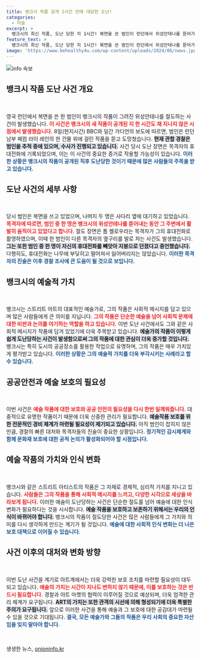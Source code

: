 ```yaml
---
title: 뱅크시 작품 공개 1시간 만에 대담한 도난!
categories:
  - 미술
excerpt: >
  뱅크시의 최신 작품, 도난 당한 지 1시간! 복면을 쓴 범인이 런던에서 위성안테나를 뜯어가며 목격자의 휴대전화에 절도 장면이 포착됐다. 경찰 수사가 착수된 가운데, 이 사건의 전말이 궁금하다!
feature_text: >
  뱅크시의 최신 작품, 도난 당한 지 1시간! 복면을 쓴 범인이 런던에서 위성안테나를 뜯어가며 목격자의 휴대전화에 절도 장면이 포착됐다. 경찰 수사가 착수된 가운데, 이 사건의 전말이 궁금하다!
image: 'https://www.behealthy4u.com/wp-content/uploads/2024/06/news.jpg'
---
```


<p><img src="https://www.behealthy4u.com/wp-content/uploads/2024/06/news.jpg" alt="info 속보" /></p>

<h2 data-ke-size="size26">뱅크시 작품 도난 사건 개요</h2>

<p data-ke-size="size16">&nbsp;</p>

<p data-ke-size="size16">영국 런던에서 복면을 쓴 한 범인이 뱅크시의 작품이 그려진 위성안테나를 절도하는 사건이 발생했습니다. <b><span style="color: #ee2323;">이 사건은 뱅크시의 새 작품이 공개된 지 한 시간도 채 지나지 않은 시점에서 발생했습니다.</span></b> 8일(현지시간) BBC와 일간 가디언의 보도에 따르면, 범인은 런던 남부 페컴 라이 레인의 한 건물 위에 걸린 작품을 뜯고 도망쳤습니다. <b><span style="background-color: #21538527;">현재 관할 경찰은 범인을 추적 중에 있으며, 수사가 진행되고 있습니다.</span></b> 사건 당시 도난 장면은 목격자의 휴대전화에 기록되었으며, 이는 이 사건의 중요한 증거로 작용할 가능성이 있습니다. <b><span style="color: #1a5490;">이러한 상황은 뱅크시의 작품이 공개된 직후 도난당한 것이기 때문에 많은 사람들의 주목을 받고 있습니다.</span></b></p>

<h2 data-ke-size="size26">도난 사건의 세부 사항</h2>

<p data-ke-size="size16">&nbsp;</p>

<p data-ke-size="size16">당시 범인은 복면을 쓰고 있었으며, 나머지 두 명은 사다리 옆에 대기하고 있었습니다. <b><span style="color: #ee2323;">목격자에 따르면, 범인 중 한 명은 뱅크시의 위성안테나를 뜯어내는 동안 그 주변에서 활발히 움직이고 있었다고 합니다.</span></b> 절도 장면은 톰 켈로우라는 목격자가 그의 휴대전화로 촬영하였으며, 이때 한 범인이 다른 목격자의 옆구리를 발로 차는 사건도 발생했습니다. <b><span style="background-color: #21538527;">그는 또한 범인 중 한 명이 자신의 휴대전화를 빼앗아 지붕으로 던졌다고 증언했습니다.</span></b> 다행히도, 휴대전화는 나무에 부딪히고 떨어져서 잃어버리지는 않았습니다. <b><span style="color: #1a5490;">이러한 목격자의 진술은 이후 경찰 조사에 큰 도움이 될 것으로 보입니다.</span></b></p>

<h2 data-ke-size="size26">뱅크시의 예술적 가치</h2>

<p data-ke-size="size16">&nbsp;</p>

<p data-ke-size="size16">뱅크시는 스트리트 아트의 대표적인 예술가로, 그의 작품은 사회적 메시지를 담고 있으며 많은 사람들에게 큰 의미를 지닙니다. <b><span style="color: #ee2323;">그의 작품은 단순한 예술을 넘어 사회적 문제에 대한 비판과 논의를 야기하는 역할을 하고 있습니다.</span></b> 이번 도난 사건에서도 그와 같은 사회적 메시지가 작품에 담겨 있었기에 더욱 주목받고 있습니다. <b><span style="background-color: #21538527;">예술가의 작품이 이렇게 쉽게 도난당하는 사건이 발생함으로써 그의 작품에 대한 관심이 더욱 증가할 것입니다.</span></b> 뱅크시는 특히 도시의 공공장소를 활용한 작업으로 유명하며, 그의 작품은 매우 가치있게 평가받고 있습니다. <b><span style="color: #1a5490;">이러한 상황은 그의 예술적 가치를 더욱 부각시키는 사례라고 할 수 있습니다.</span></b></p>

<h2 data-ke-size="size26">공공안전과 예술 보호의 필요성</h2>

<p data-ke-size="size16">&nbsp;</p>

<p data-ke-size="size16">이번 사건은 <b><span style="color: #ee2323;">예술 작품에 대한 보호와 공공 안전의 필요성을 다시 한번 일깨워줍니다.</span></b> 대중적으로 유명한 작품이기 때문에 더욱 신중한 관리가 필요합니다. <b><span style="background-color: #21538527;">예술작품 보호를 위한 전문적인 경비 체계가 마련될 필요성이 제기되고 있습니다.</span></b> 아직 범인이 잡히지 않은 만큼, 경찰의 빠른 대처와 목격자들의 진술이 중요한 상황입니다. <b><span style="color: #1a5490;">정기적인 감시체계와 함께 문화재 보호에 대한 공적 논의가 활성화되어야 할 시점입니다.</span></b></p>

<h2 data-ke-size="size26">예술 작품의 가치와 인식 변화</h2>

<p data-ke-size="size16">&nbsp;</p>

<p data-ke-size="size16">뱅크시와 같은 스트리트 아티스트의 작품은 그 자체로 경제적, 심리적 가치를 지니고 있습니다. <b><span style="color: #ee2323;">사람들은 그의 작품을 통해 사회적 메시지를 느끼고, 다양한 시각으로 세상을 바라보게 됩니다.</span></b> 이러한 예술이 도난당하는 사건은 단순한 절도를 넘어 예술에 대한 인식 변화가 필요하다는 것을 시사합니다. <b><span style="background-color: #21538527;">예술 작품을 보호하고 보존하기 위해서는 우리의 인식이 바뀌어야 합니다.</span></b> 뱅크시의 작품이 절도당한 사건은 많은 사람들에게 그 가치와 의미를 다시 생각하게 만드는 계기가 될 것입니다. <b><span style="color: #1a5490;">예술에 대한 사회적 인식 변화는 더 나은 보호 대책으로 이어질 수 있습니다.</span></b></p>

<h2 data-ke-size="size26">사건 이후의 대처와 변화 방향</h2>

<p data-ke-size="size16">&nbsp;</p>

<p data-ke-size="size16">이번 도난 사건을 계기로 아트계에서는 더욱 강력한 보호 조치를 마련할 필요성이 대두되고 있습니다. <b><span style="color: #ee2323;">예술의 가치는 시간이 지나도 변하지 않기 때문에, 이를 보호하는 것은 반드시 필요합니다.</span></b> 경찰과 아트 마켓의 협력이 이루어질 것으로 예상되며, 더욱 엄격한 관리 체계가 요구됩니다. <b><span style="background-color: #21538527;">ART의 가치는 또한 관객의 시선에 의해 형성되기에 더욱 특별한 주의가 요구됩니다.</span></b> 앞으로 이러한 사건을 통해 예술과 그 보호에 대한 공감대가 마련될 수 있을 것으로 기대됩니다. <b><span style="color: #1a5490;">결국, 모든 예술가와 그들의 작품은 우리 사회의 중요한 자산임을 잊지 말아야 합니다.</span></b></p>

<p data-ke-size="size16">&nbsp;</p>
생생한 뉴스, <a href="https://onioninfo.kr" rel="dofollow">onioninfo.kr</a>


